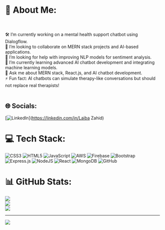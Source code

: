 # 💫 About Me:
<br><br>🛠️ I’m currently working on a mental health support chatbot using Dialogflow.<br>🤝 I’m looking to collaborate on MERN stack projects and AI-based applications.<br>🤲 I’m looking for help with improving NLP models for sentiment analysis.<br>🌱 I’m currently learning advanced AI chatbot development and integrating machine learning models.<br>💬 Ask me about MERN stack, React.js, and AI chatbot development.<br>⚡ Fun fact: AI chatbots can simulate therapy-like conversations but should not replace real therapists!<br><br>
## 🌐 Socials:
[![LinkedIn](https://img.shields.io/badge/LinkedIn-%230077B5.svg?logo=linkedin&logoColor=white)](https://linkedin.com/in/Laiba Zahid) 
# 💻 Tech Stack:
![CSS3](https://img.shields.io/badge/css3-%231572B6.svg?style=for-the-badge&logo=css3&logoColor=white) ![HTML5](https://img.shields.io/badge/html5-%23E34F26.svg?style=for-the-badge&logo=html5&logoColor=white) ![JavaScript](https://img.shields.io/badge/javascript-%23323330.svg?style=for-the-badge&logo=javascript&logoColor=%23F7DF1E) ![AWS](https://img.shields.io/badge/AWS-%23FF9900.svg?style=for-the-badge&logo=amazon-aws&logoColor=white) ![Firebase](https://img.shields.io/badge/firebase-%23039BE5.svg?style=for-the-badge&logo=firebase) ![Bootstrap](https://img.shields.io/badge/bootstrap-%238511FA.svg?style=for-the-badge&logo=bootstrap&logoColor=white) ![Express.js](https://img.shields.io/badge/express.js-%23404d59.svg?style=for-the-badge&logo=express&logoColor=%2361DAFB) ![NodeJS](https://img.shields.io/badge/node.js-6DA55F?style=for-the-badge&logo=node.js&logoColor=white) ![React](https://img.shields.io/badge/react-%2320232a.svg?style=for-the-badge&logo=react&logoColor=%2361DAFB) ![MongoDB](https://img.shields.io/badge/MongoDB-%234ea94b.svg?style=for-the-badge&logo=mongodb&logoColor=white) ![GitHub](https://img.shields.io/badge/github-%23121011.svg?style=for-the-badge&logo=github&logoColor=white)
# 📊 GitHub Stats:
![](https://github-readme-stats.vercel.app/api?username=Laiba-Khokhar&theme=dark&hide_border=false&include_all_commits=true&count_private=true)<br/>
![](https://github-readme-streak-stats.herokuapp.com/?user=Laiba-Khokhar&theme=dark&hide_border=false)<br/>
![](https://github-readme-stats.vercel.app/api/top-langs/?username=Laiba-Khokhar&theme=dark&hide_border=false&include_all_commits=true&count_private=true&layout=compact)

---
[![](https://visitcount.itsvg.in/api?id=Laiba-Khokhar&icon=0&color=0)](https://visitcount.itsvg.in)

<!-- Proudly created with GPRM ( https://gprm.itsvg.in ) -->
